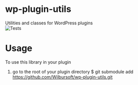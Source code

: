 # wp-plugin-utils
Utilities and classes for WordPress plugins \
![Tests](https://github.com/Wilbursoft/wp-plugin-utils/workflows/Tests/badge.svg)

# Usage

To use this library in your plugin

1) go to the root of your plugin directory 
    $ git submodule add https://github.com/Wilbursoft/wp-plugin-utils.git